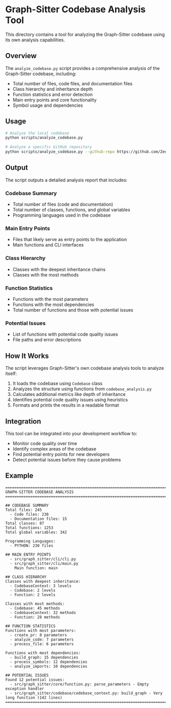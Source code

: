 # Graph-Sitter Codebase Analysis Tool

This directory contains a tool for analyzing the Graph-Sitter codebase using its own analysis capabilities.

## Overview

The `analyze_codebase.py` script provides a comprehensive analysis of the Graph-Sitter codebase, including:

- Total number of files, code files, and documentation files
- Class hierarchy and inheritance depth
- Function statistics and error detection
- Main entry points and core functionality
- Symbol usage and dependencies

## Usage

```bash
# Analyze the local codebase
python scripts/analyze_codebase.py

# Analyze a specific GitHub repository
python scripts/analyze_codebase.py --github-repo https://github.com/Zeeeepa/graph-sitter
```

## Output

The script outputs a detailed analysis report that includes:

### Codebase Summary
- Total number of files (code and documentation)
- Total number of classes, functions, and global variables
- Programming languages used in the codebase

### Main Entry Points
- Files that likely serve as entry points to the application
- Main functions and CLI interfaces

### Class Hierarchy
- Classes with the deepest inheritance chains
- Classes with the most methods

### Function Statistics
- Functions with the most parameters
- Functions with the most dependencies
- Total number of functions and those with potential issues

### Potential Issues
- List of functions with potential code quality issues
- File paths and error descriptions

## How It Works

The script leverages Graph-Sitter's own codebase analysis tools to analyze itself:

1. It loads the codebase using `Codebase` class
2. Analyzes the structure using functions from `codebase_analysis.py`
3. Calculates additional metrics like depth of inheritance
4. Identifies potential code quality issues using heuristics
5. Formats and prints the results in a readable format

## Integration

This tool can be integrated into your development workflow to:

- Monitor code quality over time
- Identify complex areas of the codebase
- Find potential entry points for new developers
- Detect potential issues before they cause problems

## Example

```
================================================================================
GRAPH-SITTER CODEBASE ANALYSIS
================================================================================

## CODEBASE SUMMARY
Total files: 245
  - Code files: 230
  - Documentation files: 15
Total classes: 87
Total functions: 1253
Total global variables: 342

Programming Languages:
  - PYTHON: 230 files

## MAIN ENTRY POINTS
  - src/graph_sitter/cli/cli.py
  - src/graph_sitter/cli/main.py
    Main function: main

## CLASS HIERARCHY
Classes with deepest inheritance:
  - CodebaseContext: 3 levels
  - Codebase: 2 levels
  - Function: 2 levels

Classes with most methods:
  - Codebase: 45 methods
  - CodebaseContext: 32 methods
  - Function: 28 methods

## FUNCTION STATISTICS
Functions with most parameters:
  - create_pr: 8 parameters
  - analyze_code: 7 parameters
  - process_file: 6 parameters

Functions with most dependencies:
  - build_graph: 15 dependencies
  - process_symbols: 12 dependencies
  - analyze_imports: 10 dependencies

## POTENTIAL ISSUES
Found 12 potential issues:
  - src/graph_sitter/core/function.py: parse_parameters - Empty exception handler
  - src/graph_sitter/codebase/codebase_context.py: build_graph - Very long function (142 lines)
================================================================================
```

